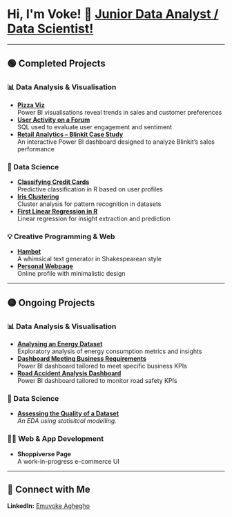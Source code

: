 # Hi, I'm Voke! 👋  [Junior Data Analyst / Data Scientist!](https://www.linkedin.com/in/emuvoke-aghegho/)

---

## 🟢 Completed Projects

### 📊 Data Analysis & Visualisation
- **[Pizza Viz](https://github.com/E-Aghegho/PizzaViz)**  
  Power BI visualisations reveal trends in sales and customer preferences  
- **[User Activity on a Forum](https://github.com/E-Aghegho/Retrieving-User-Activity-Data-on-an-Online-Forum/tree/main)**  
  SQL used to evaluate user engagement and sentiment
- **[Retail Analytics – Blinkit Case Study](https://github.com/E-Aghegho/Retail-Analytics-with-Power-BI-Blinkit-Case-Study)**  
  An interactive Power BI dashboard designed to analyze Blinkit’s sales performance

### 🧠 Data Science
- **[Classifying Credit Cards](https://github.com/E-Aghegho/Classifying-Credit-Card-Applications-in-R)**  
  Predictive classification in R based on user profiles  
- **[Iris Clustering](https://github.com/E-Aghegho/Iris_Clustering)**  
  Cluster analysis for pattern recognition in datasets  
- **[First Linear Regression in R](https://github.com/E-Aghegho/First-Regression-in-R)**  
  Linear regression for insight extraction and prediction  

### 💡 Creative Programming & Web
- **[Hambot](https://github.com/E-Aghegho/Hambot)**  
  A whimsical text generator in Shakespearean style  
- **[Personal Webpage](https://e-aghegho.github.io/)**  
  Online profile with minimalistic design  

---

## 🟡 Ongoing Projects

### 📊 Data Analysis & Visualisation
- **[Analysing an Energy Dataset](https://github.com/E-Aghegho/Analysing-an-energy-dataset)**  
  Exploratory analysis of energy consumption metrics and insights  
- **[Dashboard Meeting Business Requirements](https://github.com/E-Aghegho/A-Dashboard-Meeting-Business-Requirements)**  
  Power BI dashboard tailored to meet specific business KPIs
- **[Road Accident Analysis Dashboard](https://github.com/E-Aghegho/A-Dashboard-Meeting-Business-Requirements)**  
  Power BI dashboard tailored to monitor road safety KPIs  


### 🧠 Data Science
- **[Assessing the Quality of a Dataset](https://github.com/E-Aghegho/Assessing-the-Quality-of-a-Dataset)**  
  *An EDA using statisitcal modelling.*  

### 🧑‍💻 Web & App Development
- **Shoppiverse Page**  
  A work-in-progress e-commerce UI  

---

## 🤳 Connect with Me
**LinkedIn:** [Emuvoke Aghegho](https://www.linkedin.com/in/emuvoke-aghegho/)
